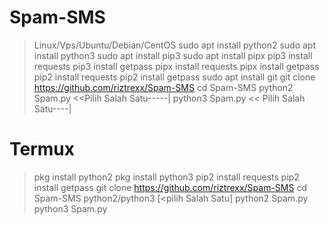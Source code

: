# Spam-SMS 
> Linux/Vps/Ubuntu/Debian/CentOS
> sudo apt install python2
> sudo apt install python3
> sudo apt install pip3
> sudo  apt install pipx
> pip3 install requests
> pip3 install getpass
> pipx install requests
> pipx install getpass
> pip2 install requests
> pip2 install getpass
> sudo apt install git
> git clone https://github.com/riztrexx/Spam-SMS
> cd Spam-SMS
> python2 Spam.py  <<Pilih Salah Satu-----|
> python3 Spam.py  << Pilih Salah Satu----|
# Termux
> pkg install python2
> pkg install python3
> pip2 install requests
> pip2 install getpass
> git clone https://github.com/riztrexx/Spam-SMS
> cd Spam-SMS
> python2/python3 [<pilih Salah Satu]
> python2 Spam.py
> python3 Spam.py
